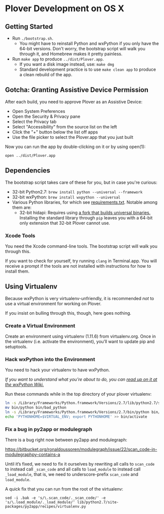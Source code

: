 # Plover Development on OS X

## Getting Started
- Run `./bootstrap.sh`.
  - You might have to reinstall Python and wxPython if you only have the 64-bit
    versions. Don't worry, the bootstrap script will walk you through it,
    and Homebrew makes it pretty painless.
- Run `make app` to produce `../dist/Plover.app`.
  - If you want a disk image instead, use: `make dmg`
  - Standard development practice is to use `make clean app` to produce
    a clean rebuild of the app.


## Gotcha: Granting Assistive Device Permission
After each build, you need to approve Plover as an Assistive Device:

- Open System Preferences
- Open the Security & Privacy pane
- Select the Privacy tab
- Select "Accessibility" from the source list on the left
- Click the "+" button below the list off apps
- Use the file picker to select the Plover.app that you just built

Now you can run the app by double-clicking on it
or by using open(1):

    open ../dist/Plover.app


## Dependencies
The bootstrap script takes care of these for you, but in case you're curious:

- 32-bit Python2.7: `brew install python --universal --framework`
- 32-bit wxPython: `brew install wxpython --universal`
- Various Python libraries, for which see [requirements.txt](./requirements.txt).
  Notable among them are:
    - 32-bit hidapi: Requires using
      [a fork that builds universal binaries.](https://github.com/morinted/cython-hidapi)
      Installing the standard library through `pip` leaves you with a 64-bit
      only extension that 32-bit Plover cannot use.

### Xcode Tools

You need the Xcode command-line tools.
The bootstrap script will walk you through this.

If you want to check for yourself, try running `clang` in Terminal.app.
You will receive a prompt if the tools are not installed
with instructions for how to install them.



## Using Virtualenv

Because wxPython is very virtualenv-unfriendly,
it is recommended _not_ to use a virtual environment for working on Plover.

If you insist on bulling through this, though, here goes nothing.

### Create a Virtual Environment
Create an environment using virtualenv (1.11.6) from virtualenv.org.
Once in the virtualenv (i.e. activate the environment),
you’ll want to update pip and setuptools.


### Hack wxPython into the Environment
You need to hack your virtualenv to have wxPython.

*If you want to understand what you’re about to do, you can
[read up on it at the wxPython Wiki.](http://wiki.wxpython.org/wxPythonVirtualenvOnMac)*

Run these commands while in the top directory of your plover virtualenv:

```bash
ln -s /Library/Frameworks/Python.framework/Versions/2.7/lib/python2.7/site-packages/wxredirect.pth lib/python2.7/site-packages
mv bin/python bin/bad_python
ln -s /Library/Frameworks/Python.framework/Versions/2.7/bin/python bin/python
echo 'PYTHONHOME=$VIRTUAL_ENV; export PYTHONHOME' >> bin/activate
```


### Fix a bug in py2app or modulegraph
There is a bug right now between py2app and modulegraph:

https://bitbucket.org/ronaldoussoren/modulegraph/issue/22/scan_code-in-modulegraphpy-contains-a

Until it’s fixed, we need to fix it ourselves by rewriting all calls
to `scan_code` to instead call `_scan_code`
and all calls to `load_module` to instead call `_load_module`,
that is, we need to underscore-prefix `scan_code` and `load_module`.

A quick fix that you can run from the root of the virtualenv:

`sed -i .bak -e 's/\.scan_code/._scan_code/' -e 's/\.load_module/._load_module/' lib/python2.7/site-packages/py2app/recipes/virtualenv.py`
